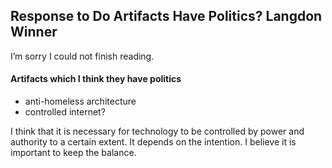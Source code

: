 ## Response to Do Artifacts Have Politics?  Langdon Winner

I’m sorry I could not finish reading.

#### Artifacts which I think they have politics
 - anti-homeless architecture
 - controlled internet?

I think that it is necessary for technology to be controlled by power and authority to a certain extent.
It depends on the intention.
I believe it is important to keep the balance.
